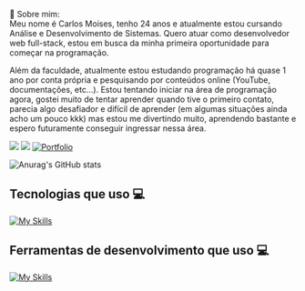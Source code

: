 <div> 
	<p>
	📖 Sobre mim: <br> 
	Meu nome é Carlos Moises, tenho 24 anos e atualmente estou cursando Análise e Desenvolvimento de Sistemas. Quero atuar como desenvolvedor web full-stack, estou em busca da minha primeira oportunidade para começar na programação. <br>
		
Além da faculdade, atualmente estou estudando programação há quase 1 ano por conta própria e pesquisando por conteúdos online (YouTube, documentações, etc…).
Estou tentando iniciar na área de programação agora, gostei muito de tentar aprender quando tive o primeiro contato, parecia algo desafiador e difícil de aprender (em algumas situações ainda acho um pouco kkk) mas estou me divertindo muito, aprendendo bastante e espero futuramente conseguir ingressar nessa área.
	</p>
  
  <a href = "mailto:carloszeeyy@gmail.com"><img src="https://img.shields.io/badge/-Gmail-%23333?style=for-the-badge&logo=gmail&logoColor=white" target="_blank"></a>
  <a href="https://www.linkedin.com/in/carlos-moises-211205203/" target="_blank"><img src="https://img.shields.io/badge/-LinkedIn-%230077B5?style=for-the-badge&logo=linkedin&logoColor=white" target="_blank"></a>
  	[![Portfolio](https://img.shields.io/badge/Portfolio-FF5722?style=for-the-badge&logo=todoist&logoColor=white)](https://seulink.com](https://carlosmoises.netlify.app))
</div>

![Anurag's GitHub stats](https://github-readme-stats.vercel.app/api?username=CarlosZeyy&show_icons=true&theme=react)
      

<div>
	<h2>Tecnologias que uso 💻</h2>
	
[![My Skills](https://skillicons.dev/icons?i=vite,git,github,vscode,vercel)](https://skillicons.dev)
</div>

<div>
<h2>Ferramentas de desenvolvimento que uso 💻</h2>

[![My Skills](https://skillicons.dev/icons?i=js,html,css,nodejs,mongodb,tailwind,react)](https://skillicons.dev)
</div>
 
 
